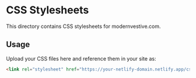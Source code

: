 # CSS Stylesheets

This directory contains CSS stylesheets for modernvestive.com.

## Usage

Upload your CSS files here and reference them in your site as:
```html
<link rel="stylesheet" href="https://your-netlify-domain.netlify.app/css/your-styles.css">
```
